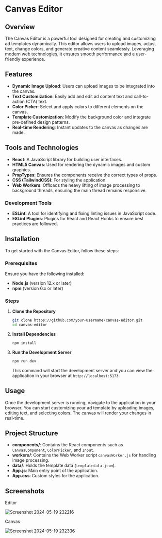 # Canvas Editor

## Overview

The Canvas Editor is a powerful tool designed for creating and customizing ad templates dynamically. This editor allows users to upload images, adjust text, change colors, and generate creative content seamlessly. Leveraging modern web technologies, it ensures smooth performance and a user-friendly experience.

## Features

- **Dynamic Image Upload**: Users can upload images to be integrated into the canvas.
- **Text Customization**: Easily add and edit ad content text and call-to-action (CTA) text.
- **Color Picker**: Select and apply colors to different elements on the canvas.
- **Template Customization**: Modify the background color and integrate pre-defined design patterns.
- **Real-time Rendering**: Instant updates to the canvas as changes are made.

## Tools and Technologies

- **React**: A JavaScript library for building user interfaces.
- **HTML5 Canvas**: Used for rendering the dynamic images and custom graphics.
- **PropTypes**: Ensures the components receive the correct types of props.
- **CSS (TailwindCSS)**: For styling the application.
- **Web Workers**: Offloads the heavy lifting of image processing to background threads, ensuring the main thread remains responsive.

### Development Tools

- **ESLint**: A tool for identifying and fixing linting issues in JavaScript code.
- **ESLint Plugins**: Plugins for React and React Hooks to ensure best practices are followed.

## Installation

To get started with the Canvas Editor, follow these steps:

### Prerequisites

Ensure you have the following installed:

- **Node.js** (version 12.x or later)
- **npm** (version 6.x or later)

### Steps

1. **Clone the Repository**

   ```bash
   git clone https://github.com/your-username/canvas-editor.git
   cd canvas-editor
   ```

2. **Install Dependencies**

   ```bash
   npm install
   ```

3. **Run the Development Server**

   ```bash
   npm run dev
   ```

   This command will start the development server and you can view the application in your browser at `http://localhost:5173`.

## Usage

Once the development server is running, navigate to the application in your browser. You can start customizing your ad template by uploading images, editing text, and selecting colors. The canvas will render your changes in real-time.

## Project Structure

- **components/**: Contains the React components such as `CanvasComponent`, `ColorPicker`, and `Input`.
- **workers/**: Contains the Web Worker script `canvasWorker.js` for handling image processing.
- **data/**: Holds the template data (`templatedata.json`).
- **App.js**: Main entry point of the application.
- **App.css**: Custom styles for the application.

## Screenshots

Editor

![Screenshot 2024-05-19 232216](https://github.com/sshiwangi/canvas-editor/assets/77545230/42bb7d1d-bc50-4fb3-bcbe-f55ee2fd2e81)

Canvas

![Screenshot 2024-05-19 232336](https://github.com/sshiwangi/canvas-editor/assets/77545230/4c8229dc-c7c0-431a-8590-6f3e6c7d0433)
